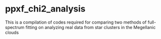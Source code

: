 # ppxf_chi2_analysis
This is a compilation of codes required for comparing two methods of full-spectrum fitting on analyzing real data from star clusters in the Megellanic clouds
